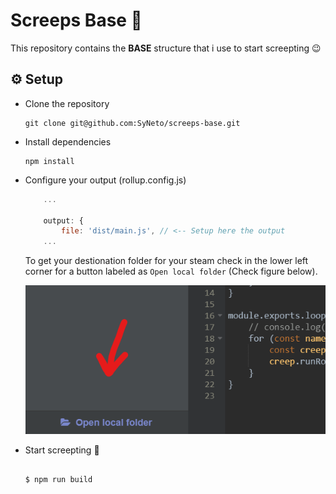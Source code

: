 # Screeps Base 👾

This repository contains the **BASE** structure that i use to start screepting 😉


## ⚙️ Setup
- Clone the repository
    ```
    git clone git@github.com:SyNeto/screeps-base.git 
    ```
- Install dependencies
    ```
    npm install
    ```
- Configure your output (rollup.config.js)
    ```js
        ...

        output: {
            file: 'dist/main.js', // <-- Setup here the output
        ...

    ```
    
    To get your destionation folder for your steam check in the lower left corner
    for a button labeled as `Open local folder` (Check figure below).

    ![The button](./docs/img/setup_0001.png)

- Start screepting 🤖
    ```

    $ npm run build
    ```